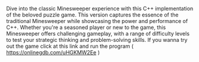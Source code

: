 Dive into the classic Minesweeper experience with this C++ implementation of the beloved puzzle game. This version captures the essence of the traditional Minesweeper while showcasing the power and performance of C++. 
Whether you're a seasoned player or new to the game, this Minesweeper offers challenging gameplay, with a range of difficulty levels to test your strategic thinking and problem-solving skills.
If you wanna try out the game click at this link and run the program ( https://onlinegdb.com/uHGKMW2Ee )
